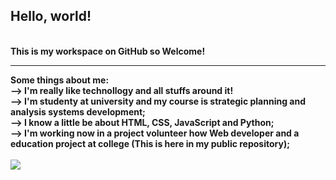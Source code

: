 ## Hello, world! 
<br/>
<b>This is my workspace on GitHub so Welcome!<b>
<hr/>
Some things about me:
<br/>
--> I'm really like technollogy and all stuffs around it! <br/>
--> I'm studenty at university and my course is strategic planning and analysis systems development; <br/>
--> I know a little be about HTML, CSS, JavaScript and Python; <br/>
--> I'm working now in a project volunteer how Web developer and a education project at college (This is here in my public repository); <br/>
<br/>
<img src="https://ltecnologia.com.br/blog/wp-content/webp-express/webp-images/uploads/2015/02/helloworld.png.webp"/>


